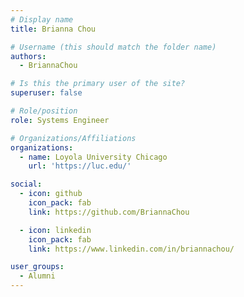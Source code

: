 ```yaml
---
# Display name
title: Brianna Chou

# Username (this should match the folder name)
authors:
  - BriannaChou

# Is this the primary user of the site?
superuser: false

# Role/position
role: Systems Engineer

# Organizations/Affiliations
organizations:
  - name: Loyola University Chicago
    url: 'https://luc.edu/'

social:
  - icon: github
    icon_pack: fab
    link: https://github.com/BriannaChou

  - icon: linkedin
    icon_pack: fab
    link: https://www.linkedin.com/in/briannachou/

user_groups:
  - Alumni
---
```

